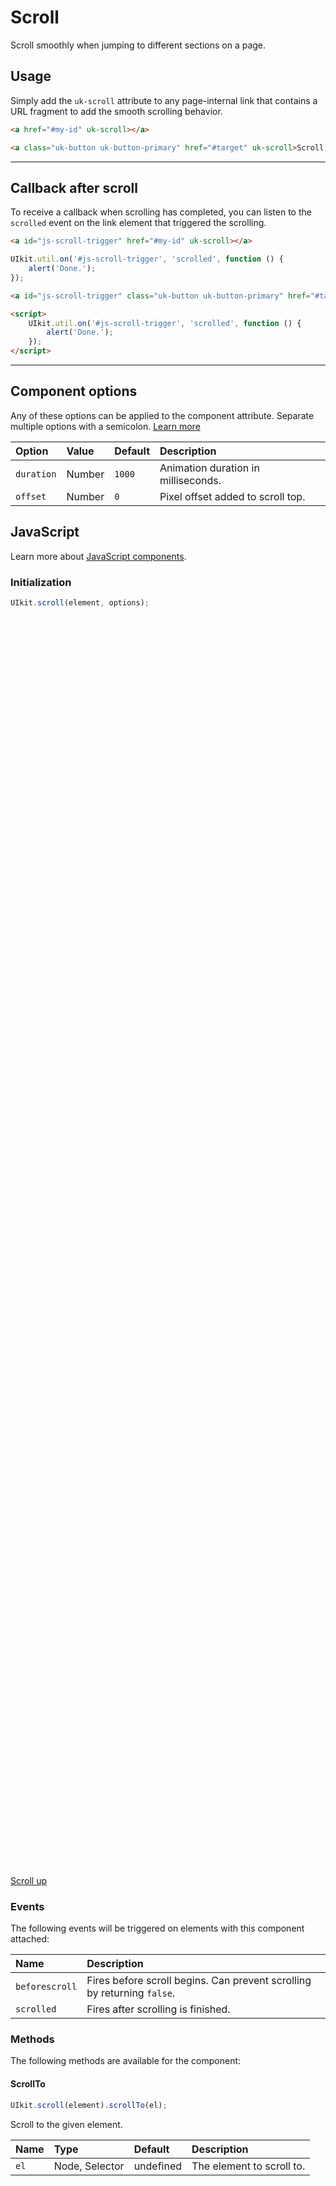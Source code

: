 # Scroll

<p class="uk-text-lead">Scroll smoothly when jumping to different sections on a page.</p>

## Usage

Simply add the `uk-scroll` attribute to any page-internal link that contains a URL fragment to add the smooth scrolling behavior.

```html
<a href="#my-id" uk-scroll></a>
```

```html : uikit
<a class="uk-button uk-button-primary" href="#target" uk-scroll>Scroll down</a>
```

***

## Callback after scroll

To receive a callback when scrolling has completed, you can listen to the `scrolled` event on the link element that triggered the scrolling.

```html
<a id="js-scroll-trigger" href="#my-id" uk-scroll></a>
```

```js
UIkit.util.on('#js-scroll-trigger', 'scrolled', function () {
    alert('Done.');
});
```

```html : uikit
<a id="js-scroll-trigger" class="uk-button uk-button-primary" href="#target" uk-scroll>Down with callback</a>

<script>
    UIkit.util.on('#js-scroll-trigger', 'scrolled', function () {
        alert('Done.');
    });
</script>
```

***

## Component options

Any of these options can be applied to the component attribute. Separate multiple options with a semicolon. [Learn more](javascript.md#component-configuration)

| Option     | Value  | Default | Description                         |
|:-----------|:-------|:--------|:------------------------------------|
| `duration` | Number | `1000`  | Animation duration in milliseconds. |
| `offset`   | Number | `0`     | Pixel offset added to scroll top.   |

## JavaScript

Learn more about [JavaScript components](javascript.md#programmatic-use).

### Initialization

```js
UIkit.scroll(element, options);
```

<div style="height: 2000px;"></div>

<a id="target" class="uk-button uk-button-primary" href="#top" uk-scroll>Scroll up</a>

### Events

The following events will be triggered on elements with this component attached:

| Name           | Description                                                             |
|:---------------|:------------------------------------------------------------------------|
| `beforescroll` | Fires before scroll begins. Can prevent scrolling by returning `false`. |
| `scrolled`     | Fires after scrolling is finished.                                      |


### Methods

The following methods are available for the component:

#### ScrollTo

```js
UIkit.scroll(element).scrollTo(el);
```

Scroll to the given element.

| Name | Type           | Default   | Description               |
|:-----|:---------------|:----------|:--------------------------|
| `el` | Node, Selector | undefined | The element to scroll to. |
